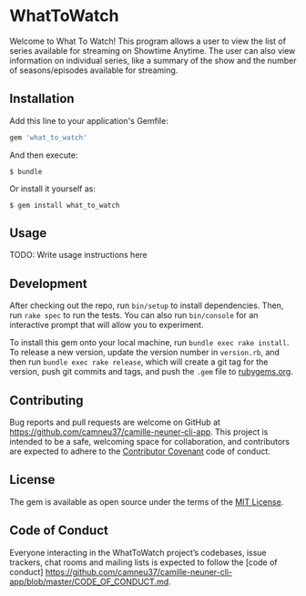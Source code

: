 # WhatToWatch

Welcome to What To Watch! This program allows a user to view the list of series available for streaming on Showtime Anytime. The user can also view information on individual series, like a summary of the show and the number of seasons/episodes available for streaming.

## Installation

Add this line to your application's Gemfile:

```ruby
gem 'what_to_watch'
```

And then execute:

    $ bundle

Or install it yourself as:

    $ gem install what_to_watch

## Usage

TODO: Write usage instructions here

## Development

After checking out the repo, run `bin/setup` to install dependencies. Then, run `rake spec` to run the tests. You can also run `bin/console` for an interactive prompt that will allow you to experiment.

To install this gem onto your local machine, run `bundle exec rake install`. To release a new version, update the version number in `version.rb`, and then run `bundle exec rake release`, which will create a git tag for the version, push git commits and tags, and push the `.gem` file to [rubygems.org](https://rubygems.org).

## Contributing

Bug reports and pull requests are welcome on GitHub at https://github.com/camneu37/camille-neuner-cli-app. This project is intended to be a safe, welcoming space for collaboration, and contributors are expected to adhere to the [Contributor Covenant](http://contributor-covenant.org) code of conduct.

## License

The gem is available as open source under the terms of the [MIT License](http://opensource.org/licenses/MIT).

## Code of Conduct

Everyone interacting in the WhatToWatch project’s codebases, issue trackers, chat rooms and mailing lists is expected to follow the [code of conduct] https://github.com/camneu37/camille-neuner-cli-app/blob/master/CODE_OF_CONDUCT.md.
